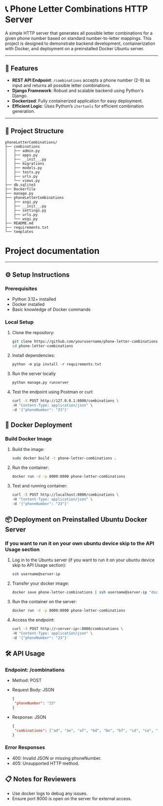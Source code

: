 # 📞 Phone Letter Combinations HTTP Server

A simple HTTP server that generates all possible letter combinations for a given phone number based on standard number-to-letter mappings. This project is designed to demonstrate backend development, containerization with Docker, and deployment on a preinstalled Docker Ubuntu server.

---

## 🚀 Features

- **REST API Endpoint**: `/combinations` accepts a phone number (2-9) as input and returns all possible letter combinations.
- **Django Framework**: Robust and scalable backend using Python's Django.
- **Dockerized**: Fully containerized application for easy deployment.
- **Efficient Logic**: Uses Python’s `itertools` for efficient combination generation.

---

## 📂 Project Structure
```
phoneLetterCombinations/
├── combinations
│   ├── admin.py
│   ├── apps.py
│   ├── __init__.py
│   ├── migrations
│   ├── models.py
│   ├── tests.py
│   ├── urls.py
│   └── views.py
├── db.sqlite3
├── Dockerfile
├── manage.py
├── phoneLetterCombinations
│   ├── asgi.py
│   ├── __init__.py
│   ├── settings.py
│   ├── urls.py
│   └── wsgi.py
├── README.md
├── requirements.txt
└── templates
```
# Project documentation


---

## ⚙️ Setup Instructions

### Prerequisites

- Python 3.12+ installed
- Docker installed
- Basic knowledge of Docker commands

### Local Setup

1. Clone the repository:
   ```bash
   git clone https://github.com/yourusername/phone-letter-combinations.git
   cd phone-letter-combinations
   
2. Install dependencies:
   ```python 
   python -m pip install -r requirements.txt
   ```
3. Run the server locally
   ```bash
   python manage.py runserver
4. Test the endpoint using Postman or curl:
   ```bash
   curl -X POST http://127.0.0.1:8000/combinations \
   -H "Content-Type: application/json" \
   -d '{"phoneNumber": "23"}'
## 🐳 Docker Deployment
### Build Docker Image
1. Build the image:
   ```BASH
   sudo docker build -t phone-letter-combinations .
2. Run the container:
   ```bash
   docker run -d -p 8000:8000 phone-letter-combinations
3. Test and running container:
   ```bash
   curl -X POST http://localhost:8000/combinations \
   -H "Content-Type: application/json" \
   -d '{"phoneNumber": "23"}'

## 📦 Deployment on Preinstalled Ubuntu Docker Server
### If you want to run it on your own ubuntu device skip to the API Usage section
1. Log in to the Ubuntu server (if you want to run it on your ubuntu device skip to API Usage section):
   ```bash
   ssh username@server-ip
2. Transfer your docker image:
   ```bash
   docker save phone-letter-combinations | ssh username@server-ip "docker load"
3. Run the container on the server:
   ```bash
   docker run -d -p 8000:8000 phone-letter-combinations
4. Access the endpoint:

   ```bash
   curl -X POST http://<server-ip>:8000/combinations \
   -H "Content-Type: application/json" \
   -d '{"phoneNumber": "23"}'

## 🛠 API Usage
### Endpoint: /combinations

- Method: POST

- Request Body: JSON
   ```json
  {
    "phoneNumber": "23"
   }
  
- Response: JSON
   ```json
  {
    "combinations": ["ad", "ae", "af", "bd", "be", "bf", "cd", "ce", "cf"]
   }

### Error Responses

- 400: Invalid JSON or missing phoneNumber.
- 405: Unsupported HTTP method.
## 📋 Notes for Reviewers

- Use docker logs <container-id> to debug any issues.
- Ensure port 8000 is open on the server for external access.